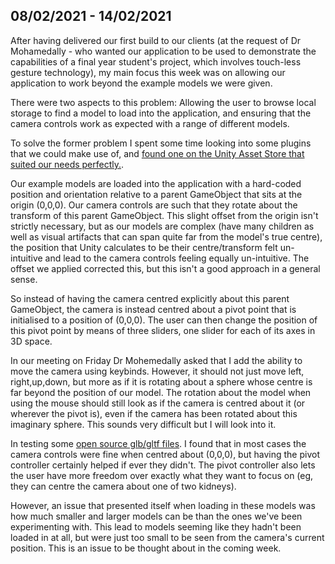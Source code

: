 
## 08/02/2021 - 14/02/2021
After having delivered our first build to our clients (at the request of Dr Mohamedally - who wanted our application to be used to demonstrate the capabilities of a final year student's project, which involves touch-less gesture technology), my main focus this week was on allowing our application to work beyond the example models we were given.  

There were two aspects to this problem: Allowing the user to browse local storage to find a model to load into the application, and ensuring that the camera controls work as expected with a range of different models.  

To solve the former problem I spent some time looking into some plugins that we could make use of, and [found one on the Unity Asset Store that suited our needs perfectly.](https://github.com/gkngkc/UnityStandaloneFileBrowser).

Our example models are loaded into the application with a hard-coded position and orientation relative to a parent GameObject that sits at the origin (0,0,0). Our camera controls are such that they rotate about the transform of this parent GameObject. This slight offset from the origin isn't strictly necessary, but as our models are complex (have many children as well as visual artifacts that can span quite far from the model's true centre), the position that Unity calculates to be their centre/transform felt un-intuitive and lead to the camera controls feeling equally un-intuitive.
The offset we applied corrected this, but this isn't a good approach in a general sense.

So instead of having the camera centred explicitly about this parent GameObject, the camera is instead centred about a pivot point that is initialised to a position of (0,0,0). The user can then change the position of this pivot point by means of three sliders, one slider for each of its axes in 3D space.   

In our meeting on Friday Dr Mohemedally asked that I add the ability to move the camera using keybinds. However, it should not just move left, right,up,down, but more as if it is rotating about a sphere whose centre is far beyond the position of our model. The rotation about the model when using the mouse should still look as if the camera is centred about it (or wherever the pivot is), even if the camera has been rotated about this imaginary sphere. This sounds very difficult but I will look into it.

In testing some [open source glb/gltf files](https://github.com/KhronosGroup/glTF-Sample-Models). I found that in most cases the camera controls were fine when centred about (0,0,0), but having the pivot controller certainly helped if ever they didn't. The pivot controller also lets the user have more freedom over exactly what they want to focus on (eg, they can centre the camera about one of two kidneys).  


However, an issue that presented itself when loading in these models was how much smaller and larger models can be than the ones we've been experimenting with. This lead to models seeming like they hadn't been loaded in at all, but were just too small to be seen from the camera's current position. This is an issue to be thought about in the coming week.

